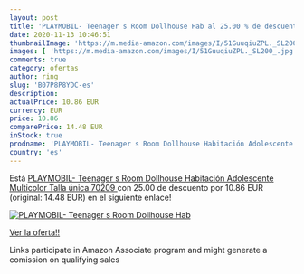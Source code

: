 ```yaml
---
layout: post
title: 'PLAYMOBIL- Teenager s Room Dollhouse Hab al 25.00 % de descuento'
date: 2020-11-13 10:46:51
thumbnailImage: 'https://m.media-amazon.com/images/I/51GuuqiuZPL._SL200_.jpg'
images: [ 'https://m.media-amazon.com/images/I/51GuuqiuZPL._SL200_.jpg' ]
comments: true
category: ofertas
author: ring
slug: 'B07P8P8YDC-es'
description:
actualPrice: 10.86 EUR
currency: EUR
price: 10.86
comparePrice: 14.48 EUR
inStock: true
prodname: 'PLAYMOBIL- Teenager s Room Dollhouse Habitación Adolescente  Multicolor  Talla única  70209 '
country: 'es'
---
```


Está [PLAYMOBIL- Teenager s Room Dollhouse Habitación Adolescente  Multicolor  Talla única  70209 ](https://www.amazon.es/dp/B07P8P8YDC/?tag=tolees-21) con 25.00 de descuento por 10.86 EUR (original: 14.48 EUR) en el siguiente enlace!

[![PLAYMOBIL- Teenager s Room Dollhouse Hab](https://m.media-amazon.com/images/I/51GuuqiuZPL._SL200_.jpg)](https://www.amazon.es/dp/B07P8P8YDC/?tag=tolees-21)

[Ver la oferta!!](https://www.amazon.es/dp/B07P8P8YDC/?tag=tolees-21)

Links participate in Amazon Associate program and might generate a comission on qualifying sales



